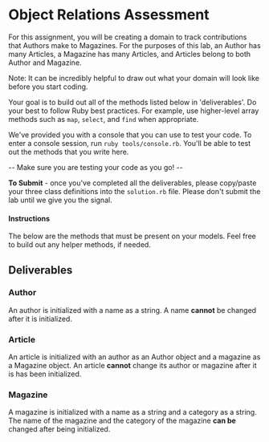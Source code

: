 # Object Relations Assessment

For this assignment, you will be creating a domain to track contributions that Authors make to Magazines. For the purposes of this lab, an Author has many Articles, a Magazine has many Articles, and Articles belong to both Author and Magazine.

Note: It can be incredibly helpful to draw out what your domain will look like before you start coding.

Your goal is to build out all of the methods listed below in 'deliverables'. Do your best to follow Ruby best practices. For example, use higher-level array methods such as `map`, `select`, and `find` when appropriate.

We've provided you with a console that you can use to test your code. To enter a console session, run `ruby tools/console.rb`. You'll be able to test out the methods that you write here.

  --  Make sure you are testing your code as you go! --

**To Submit** - once you've completed all the deliverables, please copy/paste your three class definitions into the `solution.rb` file. Please don't submit the lab until we give you the signal.

#### Instructions

The below are the methods that must be present on your models. Feel free to build out any helper methods, if needed.

## Deliverables

### Author
An author is initialized with a name as a string. A name **cannot** be changed after it is initialized.

<!-- + `Author#name`
  + Returns the name of the author as a string
+ `Author.all`
  + Returns an array of all Author instances -->
<!-- + `Author#add_article(title, magazine)`
  + Given a title (as a string) and a magazine (as Magazine instance), this method creates a new Article instance and associates it with that author and that magazine. -->
<!-- + `Author#articles`
  + Returns an array of Article instances the author has written
+ `Author#magazines`
  + Returns an array of Magazine instances for which the author has contributed to -->
<!-- + `Author#show_specialties`
  + Returns an array of categories of the magazines for which the author has contributed to -->



### Article
An article is initialized with an author as an Author object and a magazine as a Magazine object. An article **cannot** change its author or magazine after it is has been initialized.

<!-- + `Article.all`
  + Returns an array of all Article instances -->
<!-- + `Article#author`
  + Returns the author for that given article
+ `Article#magazine`
  + Returns the magazine for that given article -->

### Magazine
A magazine is initialized with a name as a string and a category as a string. The name of the magazine and the category of the magazine **can be** changed after being initialized.

<!-- + `Magazine#name`
  + Returns the name of this magazine
+ `Magazine#category`
  + Returns the category of this magazine
+ `Magazine.all`
  + Returns an array of all Magazine instances -->
<!-- + `Magazine.find_by_name(name)`
  + Given a string of magazine's name, this method returns the first magazine object that matches -->
<!-- + `Magazine#article_titles`
  + Returns an array of the titles of all articles written for that magazine -->
<!-- + `Magazine#contributors`
  + Returns all of the authors who have written for this magazine -->
<!-- + `Magazine#most_prolific_author`
  + Returns the author who has written the most articles for this magazine -->
<!-- + `Magazine.most_popular_category`
  + Returns an array of most popular categories for magazines in order from _Greatest to Least_ -->
